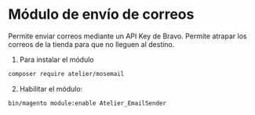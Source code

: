 # Módulo de envío de correos
Permite enviar correos mediante un API Key de Bravo.
Permite atrapar los correos de la tienda para que no lleguen al destino.

1. Para instalar el módulo 

```bash 
composer require atelier/mosemail
```

2. Habilitar el módulo: 

```bash 
bin/magento module:enable Atelier_EmailSender
```